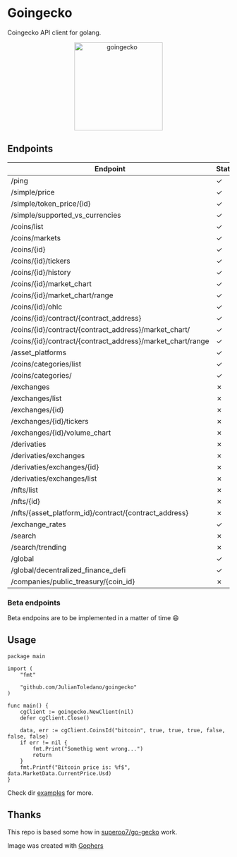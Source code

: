 # Goingecko

Coingecko API client for golang.

<p align="center">
    <img src="images/goin.png" alt="goingecko" height="200" />
</p> 



## Endpoints
| Endpoint                                                   |  Status | Function              |
|------------------------------------------------------------|--|-----------------------|
| /ping                                                      | ✓ | Ping                  |
| /simple/price                                              | ✓ | SimplePrice           |
| /simple/token_price/{id}                                   | ✓ | SimpleTokenPrice      |
| /simple/supported_vs_currencies                            | ✓ | SimpleSupportedVsCurrency |
| /coins/list                                                | ✓ | CoinsList             |
| /coins/markets                                             | ✓ | CoinsMarket           |
| /coins/{id}                                                | ✓ | CoinsId               |
| /coins/{id}/tickers                                        | ✓ | CoinsIdTickers        |
| /coins/{id}/history                                        | ✓ | CoinsIdHistory        |
| /coins/{id}/market_chart                                   | ✓ | CoinsIdMarketChart    |
| /coins/{id}/market_chart/range                             | ✓ | CoinsIdMarketChartRange |
| /coins/{id}/ohlc                                           | ✓ | CoinsOhlc             |
| /coins/{id}/contract/{contract_address}                    | ✓ | ContractInfo          |
| /coins/{id}/contract/{contract_address}/market_chart/      | ✓ | ContractMarketChart   |
| /coins/{id}/contract/{contract_address}/market_chart/range | ✓ | ContractMarketChartRange |
| /asset_platforms                                           | ✓ | AssetPlatforms        |
| /coins/categories/list                                     | ✓ | CategoriesList        |
| /coins/categories/                                         | ✓ | Categories        |
| /exchanges                                                 | ✗ |                       |
| /exchanges/list                                            | ✗ |                       |
| /exchanges/{id}                                            | ✗ |                       |
| /exchanges/{id}/tickers                                    | ✗ |                       |
| /exchanges/{id}/volume_chart                               | ✗ |                       |
| /derivaties                                                | ✗ |                       |
| /derivaties/exchanges                                      | ✗ |                       |
| /derivaties/exchanges/{id}                                 | ✗ |                       |
| /derivaties/exchanges/list                                 | ✗ |                       |
| /nfts/list                                                 | ✗ |                       |
| /nfts/{id}                                                 | ✗ |                       |
| /nfts/{asset_platform_id}/contract/{contract_address}      | ✗ |                       |
| /exchange_rates                                            | ✓ | ExchangeRates         |
| /search                                                    | ✗ |                       |
| /search/trending                                           | ✗ |                       |
| /global                                                    | ✓ | Global                |
| /global/decentralized_finance_defi                         | ✓ | DecentrilizedFinanceDEFI |
| /companies/public_treasury/{coin_id}                       | ✗ |                       |

### Beta endpoints
Beta endpoins are to be implemented in a matter of time :smile:

## Usage

```golang
package main

import (
	"fmt"

	"github.com/JulianToledano/goingecko"
)

func main() {
	cgClient := goingecko.NewClient(nil)
	defer cgClient.Close()

	data, err := cgClient.CoinsId("bitcoin", true, true, true, false, false, false)
	if err != nil {
		fmt.Print("Somethig went wrong...")
		return
	}
	fmt.Printf("Bitcoin price is: %f$", data.MarketData.CurrentPrice.Usd)
}

```
Check dir [examples](examples) for more.

## Thanks
This repo is based some how in [superoo7/go-gecko](https://github.com/superoo7/go-gecko) work.

Image was created with [Gophers](https://github.com/egonelbre/gophers)